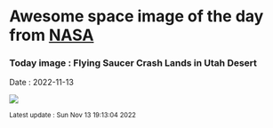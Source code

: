 
# Awesome space image of the day from [NASA](https://api.nasa.gov/)

### Today image : Flying Saucer Crash Lands in Utah Desert
Date : 2022-11-13

![](https://apod.nasa.gov/apod/image/2211/GenesisImpact_nasa_960.jpg)

<small>Latest update : Sun Nov 13 19:13:04 2022</small>
        